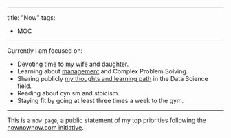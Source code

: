 

---
title: "Now"
tags:
- MOC
---

Currently I am focused on:
- Devoting time to my wife and daughter.
- Learning about [management](https://pelayoarbues.github.io/tags/management/) and Complex Problem Solving.
- Sharing publicly [my thoughts and learning path](writing/digital-garden.md) in the Data Science field. 
- Reading about cynism and stoicism.
- Staying fit by going at least three times a week to the gym.

---
This is a `now page`, a public statement of my top priorities following the [nownownow.com initiative](https://nownownow.com/about). 